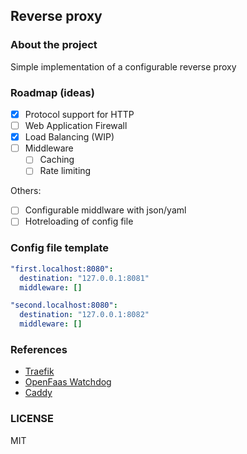 ## Reverse proxy
### About the project
Simple implementation of a configurable reverse proxy

### Roadmap (ideas)

- [x] Protocol support for HTTP
- [ ] Web Application Firewall
- [x] Load Balancing (WIP)
- [ ] Middleware
    - [ ] Caching
    - [ ] Rate limiting

Others:
- [ ] Configurable middlware with json/yaml
- [ ] Hotreloading of config file

### Config file template
```yaml
"first.localhost:8080":
  destination: "127.0.0.1:8081"
  middleware: []

"second.localhost:8080":
  destination: "127.0.0.1:8082"
  middleware: []
```

### References
- [Traefik](https://doc.traefik.io/traefik/)
- [OpenFaas Watchdog](https://github.com/openfaas/of-watchdog)
- [Caddy](https://caddyserver.com/)

### LICENSE
MIT

